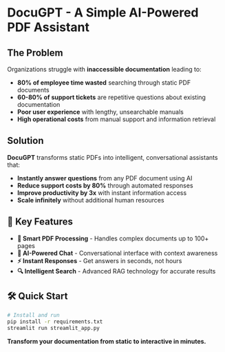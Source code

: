 # DocuGPT -  A Simple AI-Powered PDF Assistant 

## The Problem

Organizations struggle with **inaccessible documentation** leading to:
- **80% of employee time wasted** searching through static PDF documents
- **60-80% of support tickets** are repetitive questions about existing documentation
- **Poor user experience** with lengthy, unsearchable manuals
- **High operational costs** from manual support and information retrieval

## Solution

**DocuGPT** transforms static PDFs into intelligent, conversational assistants that:
- **Instantly answer questions** from any PDF document using AI
- **Reduce support costs by 80%** through automated responses
- **Improve productivity by 3x** with instant information access
- **Scale infinitely** without additional human resources

## 🚀 Key Features

- **📄 Smart PDF Processing** - Handles complex documents up to 100+ pages
- **🤖 AI-Powered Chat** - Conversational interface with context awareness
- **⚡ Instant Responses** - Get answers in seconds, not hours
- **🔍 Intelligent Search** - Advanced RAG technology for accurate results

## 🛠️ Quick Start

```bash
# Install and run
pip install -r requirements.txt
streamlit run streamlit_app.py
```

**Transform your documentation from static to interactive in minutes.**
